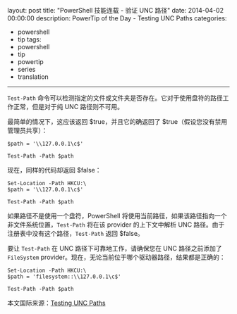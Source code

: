 layout: post
title: "PowerShell 技能连载 - 验证 UNC 路径"
date: 2014-04-02 00:00:00
description: PowerTip of the Day - Testing UNC Paths
categories:
- powershell
- tip
tags:
- powershell
- tip
- powertip
- series
- translation
---
`Test-Path` 命令可以检测指定的文件或文件夹是否存在。它对于使用盘符的路径工作正常，但是对于纯 UNC 路径则不可用。

最简单的情况下，这应该返回 $true，并且它的确返回了 $true（假设您没有禁用管理员共享）：

    $path = '\\127.0.0.1\c$'
    
    Test-Path -Path $path 

现在，同样的代码却返回 $false：

    Set-Location -Path HKCU:\
    $path = '\\127.0.0.1\c$'
    
    Test-Path -Path $path 

如果路径不是使用一个盘符，PowerShell 将使用当前路径，如果该路径指向一个非文件系统位置，`Test-Path` 将在该 provider 的上下文中解析 UNC 路径。由于注册表中没有这个路径，`Test-Path` 返回 $false。

要让 `Test-Path` 在 UNC 路径下可靠地工作，请确保您在 UNC 路径之前添加了 `FileSystem` provider。现在，无论当前位于哪个驱动器路径，结果都是正确的：

    Set-Location -Path HKCU:\
    $path = 'filesystem::\\127.0.0.1\c$'
    
    Test-Path -Path $path 

<!--more-->
本文国际来源：[Testing UNC Paths](http://community.idera.com/powershell/powertips/b/tips/posts/testing-unc-paths)
